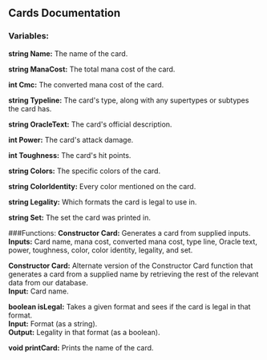 ## Cards Documentation
### Variables:
**string Name:** The name of the card.

**string ManaCost:** The total mana cost of the card.

**int Cmc:** The converted mana cost of the card.

**string Typeline:** The card's type, along with any supertypes or subtypes the card has.

**string OracleText:** The card's official description.

**int Power:** The card's attack damage.

**int Toughness:** The card's hit points.

**string Colors:** The specific colors of the card.

**string ColorIdentity:** Every color mentioned on the card.

**string Legality:** Which formats the card is legal to use in.

**string Set:** The set the card was printed in.

###Functions:
**Constructor Card:** Generates a card from supplied inputs.<br />
**Inputs:** Card name, mana cost, converted mana cost, type line, Oracle text, power, toughness, color, color identity, legality, and set.

**Constructor Card:** Alternate version of the Constructor Card function that generates a card from a supplied name by retrieving the rest of the relevant data from our database.<br />
**Input:** Card name.

**boolean isLegal:** Takes a given format and sees if the card is legal in that format.<br />
**Input:** Format (as a string).<br />
**Output:** Legality in that format (as a boolean).

**void printCard:** Prints the name of the card.<br />

